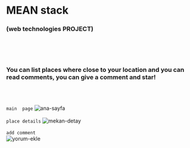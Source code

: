 # MEAN stack          

### (web technologies PROJECT)
<br/><br/><br/>
### You can list places where close to your location and you can read comments, you can give a comment and star! 
<br/><br/>

`main  page`
![ana-sayfa](https://i.hizliresim.com/pQc2ym.png)
<br/><br/>
`place details`
![mekan-detay](https://i.hizliresim.com/HoPkq2.png)
<br/><br/>
`add comment`
<br/>
![yorum-ekle](https://i.hizliresim.com/kZ43BP.png)
